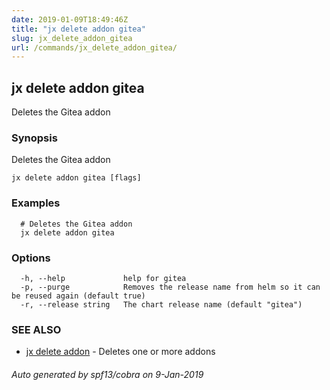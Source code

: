 ```yaml
---
date: 2019-01-09T18:49:46Z
title: "jx delete addon gitea"
slug: jx_delete_addon_gitea
url: /commands/jx_delete_addon_gitea/
---
```

## jx delete addon gitea

Deletes the Gitea addon

### Synopsis

Deletes the Gitea addon

```
jx delete addon gitea [flags]
```

### Examples

```
  # Deletes the Gitea addon
  jx delete addon gitea
```

### Options

```
  -h, --help             help for gitea
  -p, --purge            Removes the release name from helm so it can be reused again (default true)
  -r, --release string   The chart release name (default "gitea")
```

### SEE ALSO

* [jx delete addon](/commands/jx_delete_addon/)	 - Deletes one or more addons

###### Auto generated by spf13/cobra on 9-Jan-2019
